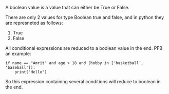 A boolean value is a value that can either be True or False.

There are only 2 values for type Boolean true and false, and in python they are represneted as follows:
1. True
2. False

All conditional expressions are reduced to a boolean value in the end. PFB an example:

```
if name == "Amrit" and age > 18 and (hobby in ['basketball', 'baseball']):
	print("Hello")
```

So this expression containing several conditions will reduce to boolean in the end.